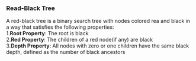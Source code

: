 ### Read-Black Tree
A red-black tree is a binary search tree with nodes colored rea and black in a way that satisfies the following properties:<br>
1.**Root Property**: The root is black<br>
2.**Red Property**: The children of a red node(if any) are black<br>
3.**Depth Property**: All nodes with zero or one children have the same black depth, defined as the number of black ancestors<br>
